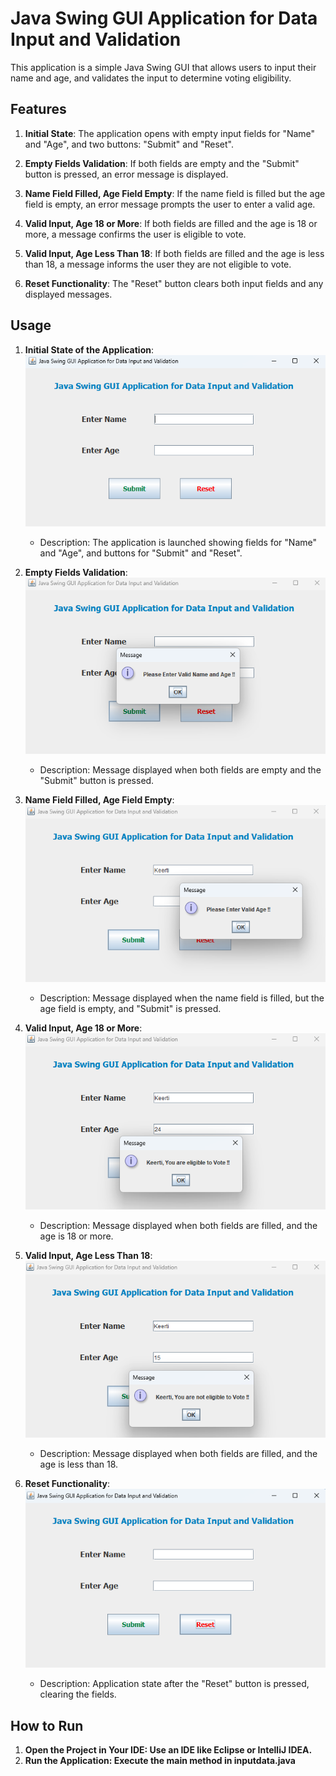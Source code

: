 # Java Swing GUI Application for Data Input and Validation

This application is a simple Java Swing GUI that allows users to input their name and age, and validates the input to determine voting eligibility.

## Features

1. **Initial State**: The application opens with empty input fields for "Name" and "Age", and two buttons: "Submit" and "Reset".
   
2. **Empty Fields Validation**: If both fields are empty and the "Submit" button is pressed, an error message is displayed.

3. **Name Field Filled, Age Field Empty**: If the name field is filled but the age field is empty, an error message prompts the user to enter a valid age.

4. **Valid Input, Age 18 or More**: If both fields are filled and the age is 18 or more, a message confirms the user is eligible to vote.

5. **Valid Input, Age Less Than 18**: If both fields are filled and the age is less than 18, a message informs the user they are not eligible to vote.
 
6. **Reset Functionality**: The "Reset" button clears both input fields and any displayed messages.

## Usage

1. **Initial State of the Application**:
    ![Initial State](images/screenshot1.png)
   - Description: The application is launched showing fields for "Name" and "Age", and buttons for "Submit" and "Reset".

2. **Empty Fields Validation**:
    ![Empty Fields](images/screenshot2.png)
   - Description: Message displayed when both fields are empty and the "Submit" button is pressed.

3. **Name Field Filled, Age Field Empty**:
    ![Name Field Filled, Age Field Empty](images/screenshot3.png)
   - Description: Message displayed when the name field is filled, but the age field is empty, and "Submit" is pressed.

4. **Valid Input, Age 18 or More**:
    ![Age 18 or More](images/screenshot4.png)
   - Description: Message displayed when both fields are filled, and the age is 18 or more.

5. **Valid Input, Age Less Than 18**:
    ![Age Less Than 18](images/screenshot5.png)
   - Description: Message displayed when both fields are filled, and the age is less than 18.

6. **Reset Functionality**:
    ![Reset Fields](images/screenshot6.png)
   - Description: Application state after the "Reset" button is pressed, clearing the fields.

## How to Run

1. **Open the Project in Your IDE: Use an IDE like Eclipse or IntelliJ IDEA.**
2. **Run the Application: Execute the main method in inputdata.java**

